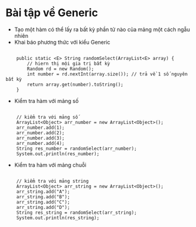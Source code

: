 # Bài tập về Generic

- Tạo một hàm có thể lấy ra bất kỳ phần tử nào của mảng một cách ngẫu nhiên
- Khai báo phương thức với kiểu Generic
```

	public static <E> String randomSelect(ArrayList<E> array) {
		// hiern thị mội gia trị bất kỳ
		Random rd = new Random();
		int number = rd.nextInt(array.size()); // trả về 1 số nguyên bất kỳ
		return array.get(number).toString();
	}
```
- Kiểm tra hàm với mảng số 
```

	// kiểm tra với mảng số
	ArrayList<Object> arr_number = new ArrayList<Object>();
	arr_number.add(1);
	arr_number.add(2);
	arr_number.add(3);
	arr_number.add(4);
	String res_number = randomSelect(arr_number);
	System.out.println(res_number);
```
- Kiểm tra hàm với mảng chuỗi
```

	// kiểm tra với mảng string
	ArrayList<Object> arr_string = new ArrayList<Object>();
	arr_string.add("A");
	arr_string.add("B");
	arr_string.add("C");
	arr_string.add("D");
	String res_string = randomSelect(arr_string);
	System.out.println(res_string);
```

